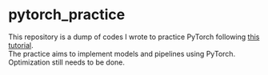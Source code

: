 # pytorch_practice

This repository is a dump of codes I wrote to practice PyTorch following [this tutorial](https://github.com/yunjey/pytorch-tutorial).  
The practice aims to implement models and pipelines using PyTorch. Optimization still needs to be done.
